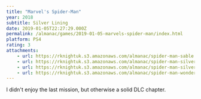 ```yaml
---
title: "Marvel's Spider-Man"
year: 2018
subtitle: Silver Lining
date: 2019-01-05T22:27:29.000Z
permalink: /almanac/games/2019-01-05-marvels-spider-man/index.html
platform: PS4
rating: 3
attachments: 
    - url: https://rknightuk.s3.amazonaws.com/almanac/spider-man-sable.jpg
    - url: https://rknightuk.s3.amazonaws.com/almanac/spider-man-silver-sable-2.jpg
    - url: https://rknightuk.s3.amazonaws.com/almanac/spider-man-silver-sable-1.jpg
    - url: https://rknightuk.s3.amazonaws.com/almanac/spider-man-wonderwall.jpg
---
```


I didn't enjoy the last mission, but otherwise a solid DLC chapter.
